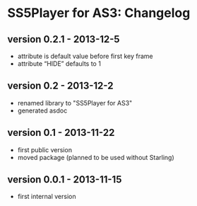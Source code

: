 # SS5Player for AS3: Changelog

## version 0.2.1 - 2013-12-5

- attribute is default value before first key frame
- attribute “HIDE” defaults to 1

## version 0.2 - 2013-12-2

- renamed library to "SS5Player for AS3"
- generated asdoc

## version 0.1 - 2013-11-22

- first public version
- moved package (planned to be used without Starling)

## version 0.0.1 - 2013-11-15

- first internal version
